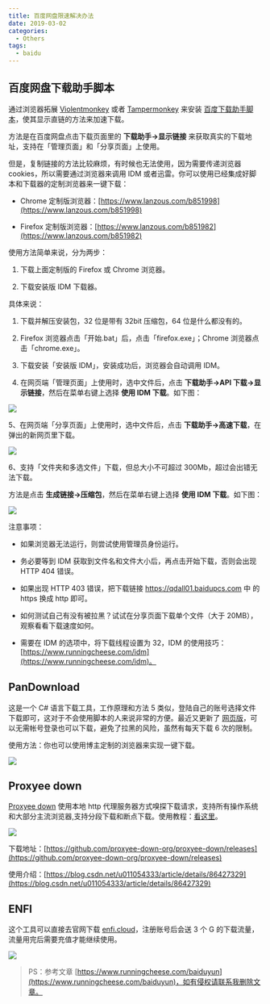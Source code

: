 ```yaml
---
title: 百度网盘限速解决办法
date: 2019-03-02
categories:
  - Others
tags:
  - baidu
---
```


## 百度网盘下载助手脚本

通过浏览器拓展 [Violentmonkey](https://www.runningcheese.com/go?url=https://violentmonkey.github.io/get-it/) 或者 [Tampermonkey](https://www.runningcheese.com/go?url=https://tampermonkey.net/) 来安装 [百度下载助手脚本](https://www.runningcheese.com/go?url=https://greasyfork.org/zh-CN/scripts/39504)，使其显示直链的方法来加速下载。

方法是在百度网盘点击下载页面里的 **下载助手->显示链接** 来获取真实的下载地址，支持在「管理页面」和「分享页面」上使用。

但是，复制链接的方法比较麻烦，有时候也无法使用，因为需要传递浏览器 cookies，所以需要通过浏览器来调用 IDM 或者迅雷。你可以使用已经集成好脚本和下载器的定制浏览器来一键下载：

- Chrome 定制版浏览器：[https://www.lanzous.com/b851998](https://www.lanzous.com/b851998)

- Firefox 定制版浏览器：[https://www.lanzous.com/b851982](https://www.lanzous.com/b851982)

使用方法简单来说，分为两步：

1. 下载上面定制版的 Firefox 或 Chrome 浏览器。

2. 下载安装版 IDM 下载器。

具体来说：

1. 下载并解压安装包，32 位是带有 32bit 压缩包，64 位是什么都没有的。

2. Firefox 浏览器点击「开始.bat」后，点击「firefox.exe」；Chrome 浏览器点击「chrome.exe」。

3. 下载安装「安装版 IDM」，安装成功后，浏览器会自动调用 IDM。

4. 在网页端「管理页面」上使用时，选中文件后，点击 **下载助手->API 下载->显示链接**，然后在菜单右键上选择 **使用 IDM 下载**。如下图：

![](https://tva1.sinaimg.cn/large/7a6a15d5gy1g275416p6sg20tk0hfk0z.gif)

5、在网页端「分享页面」上使用时，选中文件后，点击 **下载助手->高速下载**，在弹出的新网页里下载。

![](https://tva1.sinaimg.cn/large/7a6a15d5gy1g58y9opttcg20uw0gy7c4.gif)

6、支持「文件夹和多选文件」下载，但总大小不可超过 300Mb，超过会出错无法下载。

方法是点击 **生成链接->压缩包**，然后在菜单右键上选择 **使用 IDM 下载**。如下图：

![](https://tva1.sinaimg.cn/large/7a6a15d5gy1g275a94bjxg20tk0hftkt.gif)

注意事项：

- 如果浏览器无法运行，则尝试使用管理员身份运行。

- 务必要等到 IDM 获取到文件名和文件大小后，再点击开始下载，否则会出现 HTTP 404 错误。

- 如果出现 HTTP 403 错误，把下载链接 https://qdall01.baidupcs.com 中 的 https 换成 http 即可。

- 如何测试自己有没有被拉黑？试试在分享页面下载单个文件（大于 20MB），观察看看下载速度如何。

- 需要在 IDM 的选项中，将下载线程设置为 32，IDM 的使用技巧：[https://www.runningcheese.com/idm](https://www.runningcheese.com/idm)。

## PanDownload

这是一个 C# 语言下载工具，工作原理和方法 5 类似，登陆自己的账号选择文件下载即可，这对于不会使用脚本的人来说非常的方便。最近又更新了 [网页版](https://www.runningcheese.com/go?url=https://www.baiduwp.com)，可以无需帐号登录也可以下载，避免了拉黑的风险，虽然有每天下载 6 次的限制。

使用方法：你也可以使用博主定制的浏览器来实现一键下载。

![](https://tva1.sinaimg.cn/large/7a6a15d5gy1g58y9opttcg20uw0gy7c4.gif)

## Proxyee down

[Proxyee down](https://www.runningcheese.com/go?url=https://github.com/proxyee-down-org/proxyee-down) 使用本地 http 代理服务器方式嗅探下载请求，支持所有操作系统和大部分主流浏览器,支持分段下载和断点下载。使用教程：[看这里](https://www.runningcheese.com/go?url=https://github.com/proxyee-down-org/proxyee-down/wiki/%E8%BD%AF%E4%BB%B6%E4%B8%8B%E8%BD%BD%E4%B8%8E%E8%BF%90%E8%A1%8C)。

![](https://tva1.sinaimg.cn/large/7a6a15d5gy1ftl7pzoy21j20l206j0sy.jpg)

下载地址：[https://github.com/proxyee-down-org/proxyee-down/releases](https://github.com/proxyee-down-org/proxyee-down/releases)

使用介绍：[https://blog.csdn.net/u011054333/article/details/86427329](https://blog.csdn.net/u011054333/article/details/86427329)

## ENFI

这个工具可以直接去官网下载 [enfi.cloud](http://enfi.cloud)，注册账号后会送 3 个 G 的下载流量，流量用完后需要充值才能继续使用。

![](https://user-gold-cdn.xitu.io/2019/5/28/16afdafc4d9926b7?imageView2/0/w/1280/h/960/format/webp/ignore-error/1)

> PS：参考文章 [https://www.runningcheese.com/baiduyun](https://www.runningcheese.com/baiduyun)，如有侵权请联系我删除文章。
